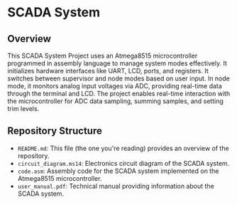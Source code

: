 # SCADA System

## Overview 

This SCADA System Project uses an Atmega8515 microcontroller programmed in assembly language to manage system modes effectively. It initializes hardware interfaces like UART, LCD, ports, and registers. It switches between supervisor and node modes based on user input. In node mode, it monitors analog input voltages via ADC, providing real-time data through the terminal and LCD. The project enables real-time interaction with the microcontroller for ADC data sampling, summing samples, and setting trim levels.

## Repository Structure
- `README.md`: This file (the one you're reading) provides an overview of the repository.
- `circuit_diagram.ms14`: Electronics circuit diagram of the SCADA system.
- `code.asm`: Assembly code for the SCADA system implemented on the Atmega8515 microcontroller.
- `user_manual.pdf`: Technical manual providing information about the SCADA system.
